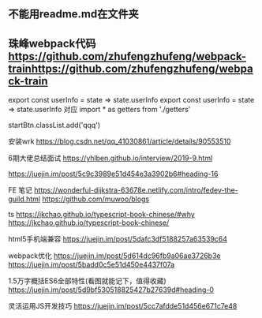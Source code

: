 <!-- ---
home: true
heroImage: /hero.png
actionText: 快速上手 →
actionLink: /zh/guide/
features:
- title: 简洁至上
  details: 以 Markdown 为中心的项目结构，以最少的配置帮助你专注于写作。
- title: Vue驱动
  details: 享受 Vue + webpack 的开发体验，在 Markdown 中使用 Vue 组件，同时可以使用 Vue 来开发自定义主题。
- title: 高性能
  details: VuePress 为每个页面预渲染生成静态的 HTML，同时在页面被加载的时候，将作为 SPA 运行。
footer: MIT Licensed | Copyright © 2018-present Evan You
--- -->

## 不能用readme.md在文件夹

## 珠峰webpack代码 https://github.com/zhufengzhufeng/webpack-trainhttps://github.com/zhufengzhufeng/webpack-train


export const userInfo = state => state.userInfo
export const userInfo = state => state.userInfo
对应
import * as getters from './getters'

startBtn.classList.add('qqq')

安装wrk
https://blog.csdn.net/qq_41030861/article/details/90553510

6期大佬总结面试
https://yhlben.github.io/interview/2019-9.html

https://juejin.im/post/5c9c3989e51d454e3a3902b6#heading-16

FE 笔记
https://wonderful-dijkstra-63678e.netlify.com/intro/fedev-the-guild.html
https://github.com/muwoo/blogs

ts
https://jkchao.github.io/typescript-book-chinese/#why
https://jkchao.github.io/typescript-book-chinese/

html5手机端兼容
https://juejin.im/post/5dafc3df5188257a63539c64


webpack优化
https://juejin.im/post/5d614dc96fb9a06ae3726b3e
https://juejin.im/post/5badd0c5e51d450e4437f07a

1.5万字概括ES6全部特性(看图就能记下，值得收藏)
https://juejin.im/post/5d9bf530518825427b27639d#heading-0


灵活运用JS开发技巧
https://juejin.im/post/5cc7afdde51d456e671c7e48